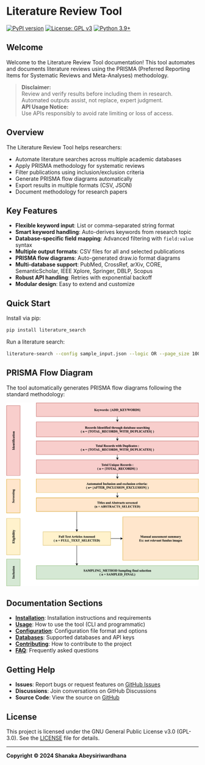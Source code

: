 # Literature Review Tool

[![PyPI version](https://img.shields.io/pypi/v/literature-search.svg)](https://pypi.org/project/literature-search/)
[![License: GPL v3](https://img.shields.io/badge/License-GPLv3-blue.svg)](https://www.gnu.org/licenses/gpl-3.0)
[![Python 3.9+](https://img.shields.io/badge/python-3.9+-blue.svg)](https://www.python.org/downloads/)

## Welcome

Welcome to the Literature Review Tool documentation! This tool automates and documents literature reviews using the PRISMA (Preferred Reporting Items for Systematic Reviews and Meta-Analyses) methodology.

> **Disclaimer:**  
> Review and verify results before including them in research. Automated outputs assist, not replace, expert judgment.  
> **API Usage Notice:**  
> Use APIs responsibly to avoid rate limiting or loss of access.

## Overview

The Literature Review Tool helps researchers:
- Automate literature searches across multiple academic databases
- Apply PRISMA methodology for systematic reviews
- Filter publications using inclusion/exclusion criteria
- Generate PRISMA flow diagrams automatically
- Export results in multiple formats (CSV, JSON)
- Document methodology for research papers

## Key Features

- **Flexible keyword input**: List or comma-separated string format
- **Smart keyword handling**: Auto-derives keywords from research topic
- **Database-specific field mapping**: Advanced filtering with `field:value` syntax
- **Multiple output formats**: CSV files for all and selected publications
- **PRISMA flow diagrams**: Auto-generated draw.io format diagrams
- **Multi-database support**: PubMed, CrossRef, arXiv, CORE, SemanticScholar, IEEE Xplore, Springer, DBLP, Scopus
- **Robust API handling**: Retries with exponential backoff
- **Modular design**: Easy to extend and customize

## Quick Start

Install via pip:
```bash
pip install literature_search
```

Run a literature search:
```bash
literature-search --config sample_input.json --logic OR --page_size 100 --output_dir output
```

## PRISMA Flow Diagram

The tool automatically generates PRISMA flow diagrams following the standard methodology:

![PRISMA Flow Diagram](https://raw.githubusercontent.com/shanakaprageeth/literature_search/main/.assets/prisma_flow_diagram.drawio.svg)

## Documentation Sections

- **[Installation](installation.md)**: Installation instructions and requirements
- **[Usage](usage.md)**: How to use the tool (CLI and programmatic)
- **[Configuration](configuration.md)**: Configuration file format and options
- **[Databases](databases.md)**: Supported databases and API keys
- **[Contributing](contributing.md)**: How to contribute to the project
- **[FAQ](faq.md)**: Frequently asked questions

## Getting Help

- **Issues**: Report bugs or request features on [GitHub Issues](https://github.com/shanakaprageeth/literature_search/issues)
- **Discussions**: Join conversations on GitHub Discussions
- **Source Code**: View the source on [GitHub](https://github.com/shanakaprageeth/literature_search)

## License

This project is licensed under the GNU General Public License v3.0 (GPL-3.0). See the [LICENSE](https://github.com/shanakaprageeth/literature_search/blob/main/LICENSE) file for details.

---

**Copyright © 2024 Shanaka Abeysiriwardhana**
